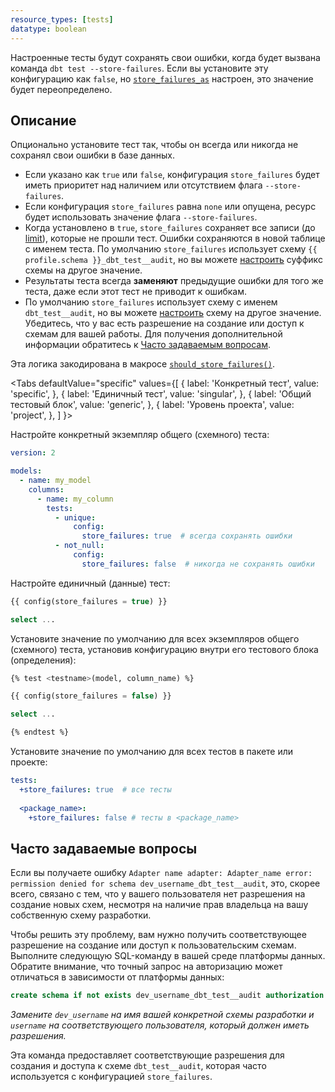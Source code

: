 ```yaml
---
resource_types: [tests]
datatype: boolean
---
```


Настроенные тесты будут сохранять свои ошибки, когда будет вызвана команда `dbt test --store-failures`. Если вы установите эту конфигурацию как `false`, но [`store_failures_as`](/reference/resource-configs/store_failures_as) настроен, это значение будет переопределено.

## Описание
Опционально установите тест так, чтобы он всегда или никогда не сохранял свои ошибки в базе данных.
- Если указано как `true` или `false`, конфигурация `store_failures` будет иметь приоритет над наличием или отсутствием флага `--store-failures`.
- Если конфигурация `store_failures` равна `none` или опущена, ресурс будет использовать значение флага `--store-failures`.
- Когда установлено в `true`, `store_failures` сохраняет все записи (до [limit](/reference/resource-configs/limit)), которые не прошли тест. Ошибки сохраняются в новой таблице с именем теста. По умолчанию `store_failures` использует схему `{{ profile.schema }}_dbt_test__audit`, но вы можете [настроить](/reference/resource-configs/schema#tests) суффикс схемы на другое значение.
- Результаты теста всегда **заменяют** предыдущие ошибки для того же теста, даже если этот тест не приводит к ошибкам.
- По умолчанию `store_failures` использует схему с именем `dbt_test__audit`, но вы можете [настроить](/reference/resource-configs/schema#tests) схему на другое значение. Убедитесь, что у вас есть разрешение на создание или доступ к схемам для вашей работы. Для получения дополнительной информации обратитесь к [Часто задаваемым вопросам](#faqs).

Эта логика закодирована в макросе [`should_store_failures()`](https://github.com/dbt-labs/dbt-adapters/blob/60005a0a2bd33b61cb65a591bc1604b1b3fd25d5/dbt/include/global_project/macros/materializations/configs.sql#L15).

<Tabs
  defaultValue="specific"
  values={[
    { label: 'Конкретный тест', value: 'specific', },
    { label: 'Единичный тест', value: 'singular', },
    { label: 'Общий тестовый блок', value: 'generic', },
    { label: 'Уровень проекта', value: 'project', },
  ]
}>

<TabItem value="specific">

Настройте конкретный экземпляр общего (схемного) теста:

<File name='models/<filename>.yml'>

```yaml
version: 2

models:
  - name: my_model
    columns:
      - name: my_column
        tests:
          - unique:
              config:
                store_failures: true  # всегда сохранять ошибки
          - not_null:
              config:
                store_failures: false  # никогда не сохранять ошибки
```

</File>

</TabItem>

<TabItem value="singular">

Настройте единичный (данные) тест:

<File name='tests/<filename>.sql'>

```sql
{{ config(store_failures = true) }}

select ...
```

</File>

</TabItem>

<TabItem value="generic">

Установите значение по умолчанию для всех экземпляров общего (схемного) теста, установив конфигурацию внутри его тестового блока (определения):

<File name='macros/<filename>.sql'>

```sql
{% test <testname>(model, column_name) %}

{{ config(store_failures = false) }}

select ...

{% endtest %}
```

</File>

</TabItem>

<TabItem value="project">

Установите значение по умолчанию для всех тестов в пакете или проекте:

<File name='dbt_project.yml'>

```yaml
tests:
  +store_failures: true  # все тесты
  
  <package_name>:
    +store_failures: false # тесты в <package_name>
```

</File>

</TabItem>

</Tabs>

## Часто задаваемые вопросы

<DetailsToggle alt_header="Получение ошибки 'permission denied for schema'">

Если вы получаете ошибку `Adapter name adapter: Adapter_name error: permission denied for schema dev_username_dbt_test__audit`, это, скорее всего, связано с тем, что у вашего пользователя нет разрешения на создание новых схем, несмотря на наличие прав владельца на вашу собственную схему разработки.

Чтобы решить эту проблему, вам нужно получить соответствующее разрешение на создание или доступ к пользовательским схемам. Выполните следующую SQL-команду в вашей среде платформы данных. Обратите внимание, что точный запрос на авторизацию может отличаться в зависимости от платформы данных:

```sql
create schema if not exists dev_username_dbt_test__audit authorization username;
```
_Замените `dev_username` на имя вашей конкретной схемы разработки и `username` на соответствующего пользователя, который должен иметь разрешения._

Эта команда предоставляет соответствующие разрешения для создания и доступа к схеме `dbt_test__audit`, которая часто используется с конфигурацией `store_failures`.

</DetailsToggle>